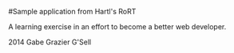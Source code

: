 #Sample application from Hartl's RoRT

A learning exercise in an effort to become a better web developer.

2014 Gabe Grazier G'Sell
